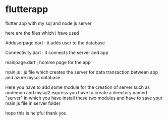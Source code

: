 # flutterapp
 flutter app with my sql and node js server 



here are the files which i have used

Adduserpage.dart : it adds user to the database

Connectivity.dart : it connects the server and app 

mainpage.dart ; homme page for the app

main.js : js file which creates the server for data transaction between app and azure mysql database

Here you have to add some module for the creation of server 
such as 
nodemon and mysql2 express
you have to create a directory  named "server" in which you have install these two modules and have to save your main.js file in server folder

hope this is helpful thank you

